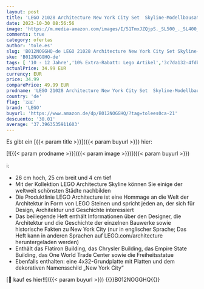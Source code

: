 ```yaml
---
layout: post
title: 'LEGO 21028 Architecture New York City Set  Skyline-Modellbausatz mit World Trade Center und Freiheitsstatue  Basteln für Erwachsene  Home und Büro-Deko  Geschenke für Frauen und Männer'
date: 2023-10-30 08:56:56
image: 'https://m.media-amazon.com/images/I/51TmxJZQjpS._SL500_._SL400_.jpg'
comments: true
category: ofertas
author: 'tole.es'
slug: 'B012NOGGHQ-de LEGO 21028 Architecture New York City Set Skyline-...'
sku: 'B012NOGGHQ-de'
tags: [ '10 - 12 Jahre','10% Extra-Rabatt: Lego Artikel','3c7da132-4fdb-45ec-95bc-24ebea2541e9_0','772277dc-cbdb-432f-a915-25a321e9ed8c_0','772277dc-cbdb-432f-a915-25a321e9ed8c_3001','772277dc-cbdb-432f-a915-25a321e9ed8c_3901','772277dc-cbdb-432f-a915-25a321e9ed8c_5301','772277dc-cbdb-432f-a915-25a321e9ed8c_5501','772277dc-cbdb-432f-a915-25a321e9ed8c_6101','772277dc-cbdb-432f-a915-25a321e9ed8c_9201','772277dc-cbdb-432f-a915-25a321e9ed8c_9901','Alle Lego Produkte','Arborist Merchandising Root','Baby- & Kleinkindspielzeug','Bau- & Konstruktionsspielzeug','Bauspielzeug & Konstruktionsspielzeug','Bauspielzeugsets','Custom Stores','Kunden-Favoriten: Spielzeug','LEGO','Lebensmittel & Getränke','Lego Architecture','Lego City','Nach Alter','Puppen & Plüsch Spielzeug','Self Service','Special Features Stores','Spielzeug','Spielzeugfiguren & Fahrzeuge','Xmas23 Most wanted Toys','lego','🇩🇪', ]
actualPrice: 34.99 EUR
currency: EUR
price: 34.99
comparePrice: 49.99 EUR
prodname: 'LEGO 21028 Architecture New York City Set  Skyline-Modellbausatz mit World Trade Center und Freiheitsstatue  Basteln für Erwachsene  Home und Büro-Deko  Geschenke für Frauen und Männer'
country: 'de'
flag: '🇩🇪'
brand: 'LEGO'
buyurl: 'https://www.amazon.de/dp/B012NOGGHQ/?tag=tolees0ca-21'
descuento: '30.01'
average: '37.3963535911603'
---
```


Es gibt ein [{{< param title >}}]({{< param buyurl >}}) hier:

[![{{< param prodname >}}]({{< param image >}})]({{< param buyurl >}})

ℹ️:

- 26 cm hoch, 25 cm breit und 4 cm tief
- Mit der Kollektion LEGO Architecture Skyline können Sie einige der weltweit schönsten Städte nachbilden
- Die Produktlinie LEGO Architecture ist eine Hommage an die Welt der Architektur in Form von LEGO Steinen und spricht jeden an, der sich für Design, Architektur und Geschichte interessiert
- Das beiliegende Heft enthält Informationen über den Designer, die Architektur und die Geschichte der einzelnen Bauwerke sowie historische Fakten zu New York City (nur in englischer Sprache; Das Heft kann in anderen Sprachen auf LEGO.com/architecture heruntergeladen werden)
- Enthält das Flatiron Building, das Chrysler Building, das Empire State Building, das One World Trade Center sowie die Freiheitsstatue
- Ebenfalls enthalten: eine 4x32-Grundplatte mit Platten und dem dekorativen Namensschild „New York City“

[🛒 kauf es hier!!]({{< param buyurl >}})
{{<world>}}B012NOGGHQ{{</world>}}

